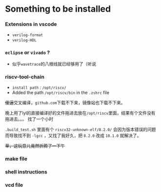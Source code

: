 # Something to be installed

### Extensions in vscode

- `verilog-format`
- `verilog-HDL`

### `eclipse` or `vivado` ?

- 似乎`wavetrace`的八根线就已经够用了（听说

### riscv-tool-chain
- `install path` : `/opt/riscv/` 
- Added the path `/opt/riscv/bin` in the `.zshrc` file

~~傻逼~~交叉编译，`github.com`下载不下来，镜像站也下载不下来。

晚上用了lyl的直接编译好的文件拖进去放在`/opt/riscv`里面，结果有个文件没有拖进去。。。 找了一个小时

`.build_test.sh` 里面有个 `riscv32-unknown-elf/8.2.0/` 会因为版本错误的问题而导致找不到  `-lgcc` ，又找了我好久，把 `8.2.0` 改成 `10.1.0` 就解决了。

~~草，这玩意儿竟然折腾了一下午~~

### make file

### shell instructions

### vcd file